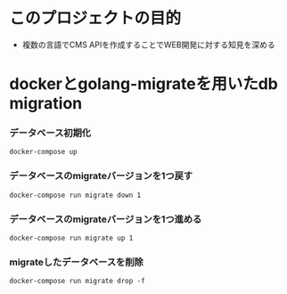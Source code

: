 # このプロジェクトの目的
- 複数の言語でCMS APIを作成することでWEB開発に対する知見を深める


# dockerとgolang-migrateを用いたdb migration
### データベース初期化
```
docker-compose up
```
### データベースのmigrateバージョンを1つ戻す
```
docker-compose run migrate down 1
```
### データベースのmigrateバージョンを1つ進める
```
docker-compose run migrate up 1
```
### migrateしたデータベースを削除
```
docker-compose run migrate drop -f
```
